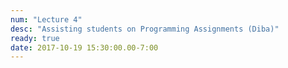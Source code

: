```yaml
---
num: "Lecture 4"
desc: "Assisting students on Programming Assignments (Diba)"
ready: true
date: 2017-10-19 15:30:00.00-7:00
---
```

